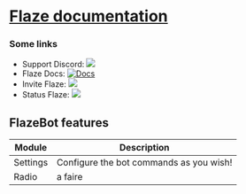# [Flaze documentation](https://docs.flazebot.com)  

### Some links
 * Support Discord: [<img src="https://discordapp.com/api/guilds/813024193968734239/widget.png">](https://discord.flazebot.com)
 * Flaze Docs: [![Docs](https://img.shields.io/badge/Flaze-Docs-orange?style=flat-square)](https://docs.flazebot.com)
 * Invite Flaze: [<img src="https://img.shields.io/badge/Flaze-Invite-green?style=flat-square">](https://invite.flazebot.com)
 * Status Flaze: [<img src="https://img.shields.io/badge/Flaze-Status-blue?style=flat-square">](https://status.flazebot.com)
  
 ## FlazeBot features

|Module|Description|
|-------|-----------|
|Settings|Configure the bot commands as you wish!|
|Radio|a faire|
